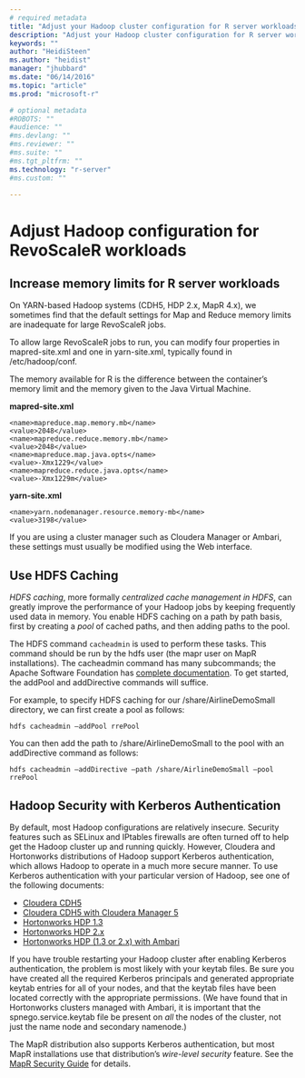 ```yaml
---
# required metadata
title: "Adjust your Hadoop cluster configuration for R server workloads"
description: "Adjust your Hadoop cluster configuration for R server workloads."
keywords: ""
author: "HeidiSteen"
ms.author: "heidist"
manager: "jhubbard"
ms.date: "06/14/2016"
ms.topic: "article"
ms.prod: "microsoft-r"

# optional metadata
#ROBOTS: ""
#audience: ""
#ms.devlang: ""
#ms.reviewer: ""
#ms.suite: ""
#ms.tgt_pltfrm: ""
ms.technology: "r-server"
#ms.custom: ""

---
```

# Adjust Hadoop configuration for RevoScaleR workloads

## Increase memory limits for R server workloads

On YARN-based Hadoop systems (CDH5, HDP 2.x, MapR 4.x), we sometimes find that the default settings for Map and Reduce memory limits are inadequate for large RevoScaleR jobs.  

To allow large RevoScaleR jobs to run, you can modify four properties in mapred-site.xml and one in yarn-site.xml, typically found in /etc/hadoop/conf.

The memory available for R is the difference between the container’s memory limit and the memory given to the Java Virtual Machine.

**mapred-site.xml**

	<name>mapreduce.map.memory.mb</name>
	<value>2048</value>
	<name>mapreduce.reduce.memory.mb</name>
	<value>2048</value>
	<name>mapreduce.map.java.opts</name>
	<value>-Xmx1229</value>
	<name>mapreduce.reduce.java.opts</name>
	<value>-Xmx1229m</value>

**yarn-site.xml**

	<name>yarn.nodemanager.resource.memory-mb</name>
	<value>3198</value>

If you are using a cluster manager such as Cloudera Manager or Ambari, these settings must usually be modified using the Web interface.

## Use HDFS Caching

*HDFS caching*, more formally *centralized cache management in HDFS*, can greatly improve the performance of your Hadoop jobs by keeping frequently used data in memory. You enable HDFS caching on a path by path basis, first by creating a *pool* of cached paths, and then adding paths to the pool.

The HDFS command `cacheadmin` is used to perform these tasks. This command should be run by the hdfs user (the mapr user on MapR installations). The cacheadmin command has many subcommands; the Apache Software Foundation has [complete documentation](http://hadoop.apache.org/docs/current/hadoop-project-dist/hadoop-hdfs/CentralizedCacheManagement.html). To get started, the addPool and addDirective commands will suffice.

For example, to specify HDFS caching for our /share/AirlineDemoSmall directory, we can first create a pool as follows:

	hdfs cacheadmin –addPool rrePool

You can then add the path to /share/AirlineDemoSmall to the pool with an addDirective command as follows:

	hdfs cacheadmin –addDirective –path /share/AirlineDemoSmall –pool rrePool

## Hadoop Security with Kerberos Authentication

By default, most Hadoop configurations are relatively insecure. Security features such as SELinux and IPtables firewalls are often turned off to help get the Hadoop cluster up and running quickly. However, Cloudera and Hortonworks distributions of Hadoop support Kerberos authentication, which allows Hadoop to operate in a much more secure manner. To use Kerberos authentication with your particular version of Hadoop, see one of the following documents:

- [Cloudera CDH5](https://www.cloudera.com/documentation/cdh/5-0-x/CDH5-Security-Guide/CDH5-Security-Guide.html)
- [Cloudera CDH5 with Cloudera Manager 5](http://www.cloudera.com/documentation/cdh/5-1-x/CDH5-Security-Guide/cdh5sg_cdh5_hadoop_security.htmll)
- [Hortonworks HDP 1.3](http://docs.hortonworks.com/HDPDocuments/HDP1/HDP-1.3.1/bk_installing_manually_book/content/rpm-chap14.html)
- [Hortonworks HDP 2.x](http://docs.hortonworks.com/HDPDocuments/HDP2/HDP-2.1.2/bk_installing_manually_book/content/rpm-chap14.html)
- [Hortonworks HDP (1.3 or 2.x) with Ambari](http://docs.hortonworks.com/HDPDocuments/Ambari-2.1.2.0/bk_Ambari_Security_Guide/content/ch_amb_sec_guide.html)

If you have trouble restarting your Hadoop cluster after enabling Kerberos authentication, the problem is most likely with your keytab files. Be sure you have created all the required Kerberos principals and generated appropriate keytab entries for all of your nodes, and that the keytab files have been located correctly with the appropriate permissions. (We have found that in Hortonworks clusters managed with Ambari, it is important that the spnego.service.keytab file be present on *all* the nodes of the cluster, not just the name node and secondary namenode.)

The MapR distribution also supports Kerberos authentication, but most MapR installations use that distribution’s *wire-level security* feature. See the [MapR Security Guide](http://doc.mapr.com/display/MapR/Security+Guide) for details.

